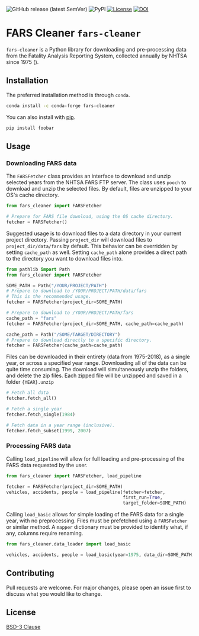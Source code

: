 ![GitHub release (latest SemVer)](https://img.shields.io/github/v/release/mzabrams/fars-cleaner)
![PyPI](https://img.shields.io/pypi/v/fars-cleaner)
[![License](https://img.shields.io/badge/License-BSD%203--Clause-blue.svg)](https://opensource.org/licenses/BSD-3-Clause)
[![DOI](https://zenodo.org/badge/252038452.svg)](https://zenodo.org/badge/latestdoi/252038452)

# FARS Cleaner `fars-cleaner`

`fars-cleaner` is a Python library for downloading and pre-processing data 
from the Fatality Analysis Reporting System, collected annually by NHTSA since
 1975 (). 

## Installation

The preferred installation method is through `conda`.
```bash
conda install -c conda-forge fars-cleaner
```
You can also install with [pip](https://pip.pypa.io/en/stable/).

```bash
pip install foobar
```

## Usage

### Downloading FARS data
The `FARSFetcher` class provides an interface to download and unzip selected years from the NHTSA FARS FTP server. 
The class uses `pooch` to download and unzip the selected files. By default, files are unzipped to your OS's cache directory.

```python
from fars_cleaner import FARSFetcher

# Prepare for FARS file download, using the OS cache directory. 
fetcher = FARSFetcher()
```
Suggested usage is to download files to a data directory in your current project directory. 
Passing `project_dir` will download files to `project_dir/data/fars` by default. This behavior can be 
overridden by setting `cache_path` as well. Setting `cache_path` alone provides a direct path to the directory
you want to download files into.
```python
from pathlib import Path
from fars_cleaner import FARSFetcher

SOME_PATH = Path("/YOUR/PROJECT/PATH") 
# Prepare to download to /YOUR/PROJECT/PATH/data/fars
# This is the recommended usage.
fetcher = FARSFetcher(project_dir=SOME_PATH)

# Prepare to download to /YOUR/PROJECT/PATH/fars
cache_path = "fars"
fetcher = FARSFetcher(project_dir=SOME_PATH, cache_path=cache_path)

cache_path = Path("/SOME/TARGET/DIRECTORY")
# Prepare to download directly to a specific directory.
fetcher = FARSFetcher(cache_path=cache_path)
```

Files can be downloaded in their entirety (data from 1975-2018), as a single year, or across a specified year range.
Downloading all of the data can be quite time consuming. The download will simultaneously unzip the folders, and delete 
the zip files. Each zipped file will be unzipped and saved in a folder `{YEAR}.unzip`
```python
# Fetch all data
fetcher.fetch_all()

# Fetch a single year
fetcher.fetch_single(1984)

# Fetch data in a year range (inclusive).
fetcher.fetch_subset(1999, 2007)
```

### Processing FARS data
Calling `load_pipeline` will allow for full loading and pre-processing of the FARS data requested by the user.
```python
from fars_cleaner import FARSFetcher, load_pipeline

fetcher = FARSFetcher(project_dir=SOME_PATH)
vehicles, accidents, people = load_pipeline(fetcher=fetcher,
                                            first_run=True,
                                            target_folder=SOME_PATH)
```

Calling `load_basic` allows for simple loading of the FARS data for a single year, with no preprocessing. Files must
be prefetched using a `FARSFetcher` or similar method. A `mapper` dictionary must be provided to identify what, if 
any, columns require renaming. 

```python
from fars_cleaner.data_loader import load_basic

vehicles, accidents, people = load_basic(year=1975, data_dir=SOME_PATH, mapper=mappings)
```

## Contributing
Pull requests are welcome. For major changes, please open an issue first to discuss what you would like to change.

## License
[BSD-3 Clause](https://choosealicense.com/licenses/bsd-3-clause/)